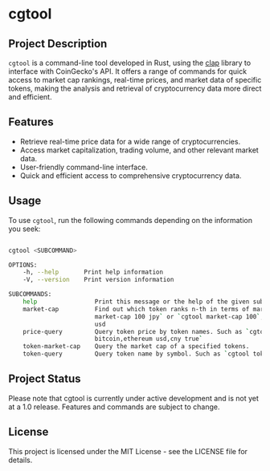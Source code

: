 # cgtool

## Project Description
`cgtool` is a command-line tool developed in Rust, using the [clap](https://github.com/clap-rs/clap) library to interface with CoinGecko's API. It offers a range of commands for quick access to market cap rankings, real-time prices, and market data of specific tokens, making the analysis and retrieval of cryptocurrency data more direct and efficient.

## Features
- Retrieve real-time price data for a wide range of cryptocurrencies.
- Access market capitalization, trading volume, and other relevant market data.
- User-friendly command-line interface.
- Quick and efficient access to comprehensive cryptocurrency data.

## Usage
To use `cgtool`, run the following commands depending on the information you seek:

```bash

cgtool <SUBCOMMAND>

OPTIONS:
    -h, --help       Print help information
    -V, --version    Print version information

SUBCOMMANDS:
    help                Print this message or the help of the given subcommand(s)
    market-cap          Find out which token ranks n-th in terms of market cap. Such as `cgtool
                        market-cap 100 jpy` or `cgtool market-cap 100`, default vs_currency is
                        usd    
    price-query         Query token price by token names. Such as `cgtool price-query
                        bitcoin,ethereum usd,cny true`
    token-market-cap    Query the market cap of a specified tokens.
    token-query         Query token name by symbol. Such as `cgtool token-query btc`
```

## Project Status
Please note that cgtool is currently under active development and is not yet at a 1.0 release. Features and commands are subject to change.

## License
This project is licensed under the MIT License - see the LICENSE file for details.
